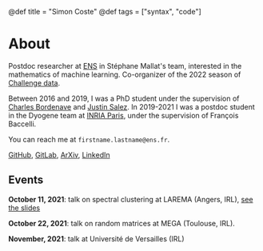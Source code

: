 @def title = "Simon Coste"
@def tags = ["syntax", "code"]

# About


Postdoc researcher at [ENS](http://csd.ens.psl.eu/) in Stéphane Mallat's team, interested in the mathematics of machine learning. Co-organizer of the 2022 season of [Challenge data](http://challengedata.ens.fr). 

Between 2016 and 2019, I was a PhD student under the supervision of [Charles Bordenave](http://www.i2m.univ-amu.fr/perso/charles.bordenave/start) and [Justin Salez](https://www.ceremade.dauphine.fr/~salez/). In 2019-2021 I was a postdoc student in the Dyogene team at [INRIA Paris](https://www.inria.fr/en/centre-inria-de-paris), under the supervision of François Baccelli. 

You can reach me at `firstname.lastname@ens.fr`. 


[GitHub](https://github.com/SimonCoste), [GitLab](https://gitlab.inria.fr/scoste), [ArXiv](https://arxiv.org/search/?searchtype=author&query=Coste%2C+S), [LinkedIn](https://fr.linkedin.com/in/simon-coste-48540b220?trk=people-guest_people_search-card)


## Events


**October 11, 2021**: talk on spectral clustering at LAREMA (Angers, IRL), [see the slides](/talks/)

**October 22, 2021**: talk on random matrices at MEGA (Toulouse, IRL). 

**November, 2021**: talk at Université de Versailles (IRL)








